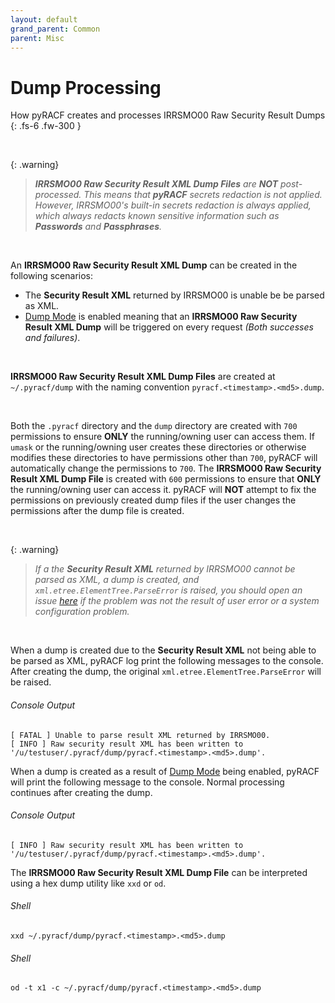 ```yaml
---
layout: default
grand_parent: Common
parent: Misc
---
```


# Dump Processing

How pyRACF creates and processes IRRSMO00 Raw Security Result Dumps
{: .fs-6 .fw-300 }

&nbsp;

{: .warning}
> _**IRRSMO00 Raw Security Result XML Dump Files** are **NOT** post-processed. This means that **pyRACF** secrets redaction is not applied. However, IRRSMO00's built-in secrets redaction is always applied, which always redacts known sensitive information such as **Passwords** and **Passphrases**._

&nbsp;

An **IRRSMO00 Raw Security Result XML Dump** can be created in the following scenarios:
* The **Security Result XML** returned by IRRSMO00 is unable be be parsed as XML.
* [Dump Mode](../../class_attributes/dump_mode) is enabled meaning that an **IRRSMO00 Raw Security Result XML Dump** will be triggered on every request *(Both successes and failures)*.

&nbsp;

**IRRSMO00 Raw Security Result XML Dump Files** are created at `~/.pyracf/dump` with the naming convention `pyracf.<timestamp>.<md5>.dump`.

&nbsp;

Both the `.pyracf` directory and the `dump` directory are created with `700` permissions to ensure **ONLY** the running/owning user can access them. If `umask` or the running/owning user creates these directories or otherwise modifies these directories to have permissions other than `700`, pyRACF will automatically change the permissions to `700`. The **IRRSMO00 Raw Security Result XML Dump File** is created with `600` permissions to ensure that **ONLY** the running/owning user can access it. pyRACF will **NOT** attempt to fix the permissions on previously created dump files if the user changes the permissions after the dump file is created.

&nbsp;

{: .warning}
> _If a the **Security Result XML** returned by IRRSMO00 cannot be parsed as XML, a dump is created, and `xml.etree.ElementTree.ParseError` is raised, you should open an issue [here](https://github.com/ambitus/pyracf/issues) if the problem was not the result of user error or a system configuration problem._

&nbsp;

When a dump is created due to the **Security Result XML** not being able to be parsed as XML, pyRACF log print the following messages to the console. After creating the dump, the original `xml.etree.ElementTree.ParseError` will be raised.

###### Console Output
```console
[ FATAL ] Unable to parse result XML returned by IRRSMO00.
[ INFO ] Raw security result XML has been written to '/u/testuser/.pyracf/dump/pyracf.<timestamp>.<md5>.dump'.
```

When a dump is created as a result of [Dump Mode](../../class_attributes/dump_mode) being enabled, pyRACF will print the following message to the console. Normal processing continues after creating the dump.

###### Console Output
```console
[ INFO ] Raw security result XML has been written to '/u/testuser/.pyracf/dump/pyracf.<timestamp>.<md5>.dump'.
```

The **IRRSMO00 Raw Security Result XML Dump File** can be interpreted using a hex dump utility like `xxd` or `od`.

###### Shell
```shell
xxd ~/.pyracf/dump/pyracf.<timestamp>.<md5>.dump
```

###### Shell
```shell
od -t x1 -c ~/.pyracf/dump/pyracf.<timestamp>.<md5>.dump
```